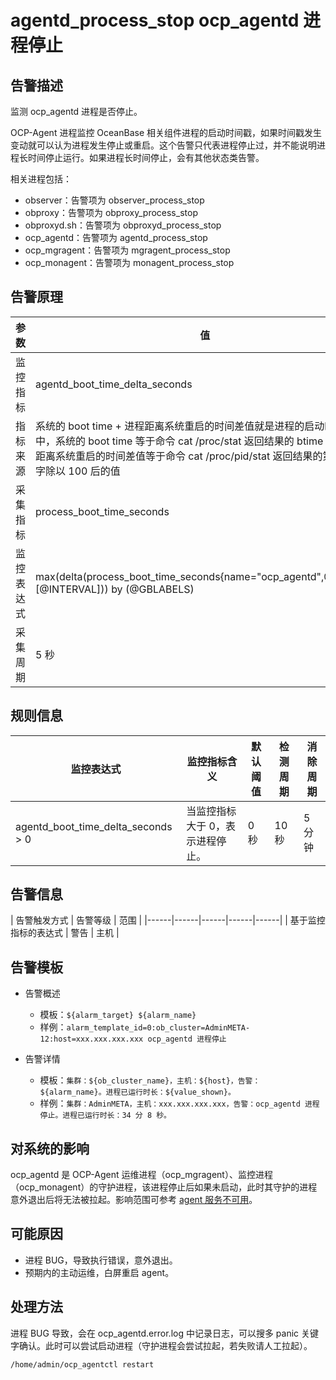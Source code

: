 # agentd_process_stop ocp_agentd 进程停止

## 告警描述

监测 ocp_agentd 进程是否停止。

OCP-Agent 进程监控 OceanBase 相关组件进程的启动时间戳，如果时间戳发生变动就可以认为进程发生停止或重启。这个告警只代表进程停止过，并不能说明进程长时间停止运行。如果进程长时间停止，会有其他状态类告警。

相关进程包括：

* observer：告警项为 observer_process_stop
* obproxy：告警项为 obproxy_process_stop
* obproxyd.sh：告警项为 obproxyd_process_stop
* ocp_agentd：告警项为 agentd_process_stop
* ocp_mgragent：告警项为 mgragent_process_stop
* ocp_monagent：告警项为 monagent_process_stop

## 告警原理

|参数     | 值                              |
|--------|---------------------------------|
|监控指标 | agentd_boot_time_delta_seconds    |
|指标来源 | 系统的 boot time + 进程距离系统重启的时间差值就是进程的启动时间。其中，系统的 boot time 等于命令 cat /proc/stat 返回结果的 btime 值；进程距离系统重启的时间差值等于命令 cat /proc/pid/stat 返回结果的第 22 列数字除以 100 后的值  |
|采集指标 | process_boot_time_seconds         |
|监控表达式 | max(delta(process_boot_time_seconds{name="ocp_agentd",@LABELS}[@INTERVAL])) by (@GBLABELS)  |
|采集周期 | 5 秒     |

## 规则信息

| 监控表达式 | 监控指标含义 | 默认阈值 | 检测周期 | 消除周期 |
|------|------|------|------|------|
| agentd_boot_time_delta_seconds > 0 | 当监控指标大于 0，表示进程停止。 | 0 秒 | 10 秒 | 5 分钟 |

## 告警信息

| 告警触发方式 | 告警等级 | 范围 |
|------|------|------|------|------|
| 基于监控指标的表达式 | 警告 | 主机 |

## 告警模板

* 告警概述

  * 模板：`${alarm_target} ${alarm_name}`
  * 样例：`alarm_template_id=0:ob_cluster=AdminMETA-12:host=xxx.xxx.xxx.xxx ocp_agentd 进程停止`

* 告警详情

  * 模板：`集群：${ob_cluster_name}，主机：${host}，告警：${alarm_name}。进程已运行时长：${value_shown}。`
  * 样例：`集群：AdminMETA，主机：xxx.xxx.xxx.xxx，告警：ocp_agentd 进程停止。进程已运行时长：34 分 8 秒。`

## 对系统的影响

ocp_agentd 是 OCP-Agent 运维进程（ocp_mgragent）、监控进程（ocp_monagent）的守护进程，该进程停止后如果未启动，此时其守护的进程意外退出后将无法被拉起。影响范围可参考 [agent 服务不可用](2600.obagent_dead.md)。

## 可能原因

* 进程 BUG，导致执行错误，意外退出。
* 预期内的主动运维，白屏重启 agent。

## 处理方法

进程 BUG 导致，会在 ocp_agentd.error.log 中记录日志，可以搜多 panic 关键字确认。此时可以尝试启动进程（守护进程会尝试拉起，若失败请人工拉起）。

```shell
/home/admin/ocp_agentctl restart
```
